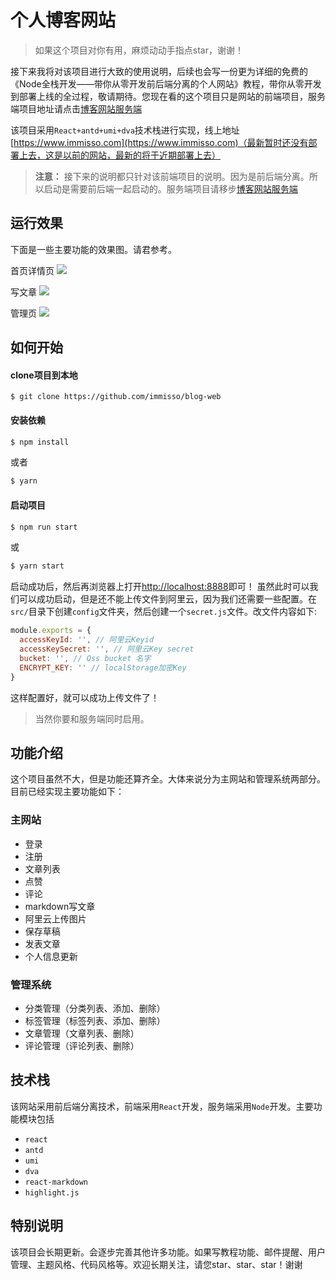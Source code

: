 # 个人博客网站
> 如果这个项目对你有用，麻烦动动手指点star，谢谢！

接下来我将对该项目进行大致的使用说明，后续也会写一份更为详细的免费的《Node全栈开发——带你从零开发前后端分离的个人网站》教程，带你从零开发到部署上线的全过程，敬请期待。您现在看的这个项目只是网站的前端项目，服务端项目地址请点击[博客网站服务端](https://github.com/immisso/blog-server)

该项目采用`React+antd+umi+dva`技术栈进行实现，线上地址[https://www.immisso.com](https://www.immisso.com)（最新暂时还没有部署上去，这是以前的网站，最新的将于近期部署上去）

>**注意：** 接下来的说明都只针对该前端项目的说明。因为是前后端分离。所以启动是需要前后端一起启动的。服务端项目请移步[博客网站服务端](https://github.com/immisso/blog-server)

## 运行效果
下面是一些主要功能的效果图。请君参考。

首页详情页
![](https://github.com/immisso/blog-web/blob/feature/public/images/%E9%A6%96%E9%A1%B5%E8%AF%A6%E6%83%85%E9%A1%B5001.gif)

写文章
![](https://github.com/immisso/blog-web/blob/feature/public/images/%E7%BC%96%E8%BE%91%E5%99%A8%E9%A1%B5%E9%9D%A2002.gif)

管理页
![](https://github.com/immisso/blog-web/blob/feature/public/images/%E7%AE%A1%E7%90%86%E9%A1%B5003.gif)

## 如何开始

#### clone项目到本地

```git
$ git clone https://github.com/immisso/blog-web
```

#### 安装依赖

```bash
$ npm install
```
或者
```bash
$ yarn
```
#### 启动项目

```bash
$ npm run start
```
或
```bash
$ yarn start
```
启动成功后，然后再浏览器上打开[http://localhost:8888](http://localhost:8888)即可！
虽然此时可以我们可以成功启动，但是还不能上传文件到阿里云，因为我们还需要一些配置。在`src/`目录下创建`config`文件夹，然后创建一个`secret.js`文件。改文件内容如下:

```javascript
module.exports = {
  accessKeyId: '', // 阿里云Keyid
  accessKeySecret: '', // 阿里云Key secret
  bucket: '', // Oss bucket 名字
  ENCRYPT_KEY: '' // localStorage加密Key
}
```
这样配置好，就可以成功上传文件了！

> 当然你要和服务端同时启用。

## 功能介绍
这个项目虽然不大，但是功能还算齐全。大体来说分为主网站和管理系统两部分。目前已经实现主要功能如下：

### 主网站
+ 登录
+ 注册
+ 文章列表
+ 点赞
+ 评论
+ markdown写文章
+ 阿里云上传图片
+ 保存草稿
+ 发表文章
+ 个人信息更新

### 管理系统
+ 分类管理（分类列表、添加、删除）
+ 标签管理（标签列表、添加、删除）
+ 文章管理（文章列表、删除）
+ 评论管理（评论列表、删除）

## 技术栈

该网站采用前后端分离技术，前端采用`React`开发，服务端采用`Node`开发。主要功能模块包括
+ `react`
+ `antd`
+ `umi`
+ `dva`
+ `react-markdown`
+ `highlight.js`

## 特别说明
该项目会长期更新。会逐步完善其他许多功能。如果写教程功能、邮件提醒、用户管理、主题风格、代码风格等。欢迎长期关注，请您star、star、star！谢谢


